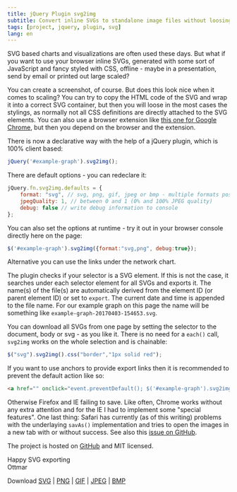 ```yaml
---
title: jQuery Plugin svg2img
subtitle: Convert inline SVGs to standalone image files without loosing styles
tags: [project, jquery, plugin, svg]
lang: en
---
```


SVG based charts and visualizations are often used these days. But what if you want to use your browser inline SVGs, generated with some sort of JavaScript and fancy styled with CSS, offline - maybe in a presentation, send by email or printed out large scaled?

You can create a screenshot, of course. But does this look nice when it comes to scaling? You can try to copy the HTML code of the SVG and wrap it into a correct SVG container, but then you will loose in the most cases the stylings, as normally not all CSS definitions are directly attached to the SVG elements. You can also use a browser extension like [this one for Google Chrome][1], but then you depend on the browser and the extension.

There is now a declarative way with the help of a jQuery plugin, which is 100% client based:

```js
jQuery('#example-graph').svg2img();
```

There are default options - you can redeclare it:

```js
jQuery.fn.svg2img.defaults = {
    format: "svg", // svg, png, gif, jpeg or bmp - multiple formats possible: "svg,png"
    jpegQuality: 1, // between 0 and 1 (0% and 100% JPEG quality)
    debug: false // write debug information to console
};
```

You can also set the options at runtime - try it out in your browser console directly here on the page:

```js
$('#example-graph').svg2img({format:"svg,png", debug:true});
```

Alternative you can use the links under the network chart.

The plugin checks if your selector is a SVG element. If this is not the case, it searches under each selector element for all SVGs and exports it. The name(s) of the file(s) are automatically derived from the element ID (or parent element ID) or set to `export`. The current date and time is appended to the file name. For our example graph on this page the name will be something like `example-graph-20170403-154653.svg`.

You can download all SVGs from one page by setting the selector to the document, body or svg - as you like it. There is no need for a `each()` call, `svg2img` works on the whole selection and is chainable:

```js
$("svg").svg2img().css("border","1px solid red");
```

If you want to use anchors to provide export links then it is recommended to prevent the default action like so:

```html
<a href="" onclick="event.preventDefault(); $('#example-graph').svg2img();">SVG</a>
```

Otherwise Firefox and IE failing to save. Like often, Chrome works without any extra attention and for the IE I had to implement some "special features". One last thing: Safari has currently (as of this writing) problems with the underlaying `savAs()` implementation and tries to open the images in a new tab with or without success. See also this [issue on GitHub][2].

The project is hosted on [GitHub][3] and MIT licensed.

Happy SVG exporting  
Ottmar

[1]: https://chrome.google.com/webstore/detail/export-svg-with-style/dkjdcaddoplepioppogpckelchefhddi
[2]: https://github.com/eligrey/FileSaver.js/issues/267
[3]: https://github.com/ogobrecht/jquery-plugin-svg2img

<div id="example-graph"></div><!--the graph container-->
Download
<a href="" onclick="event.preventDefault(); $('#example-graph').svg2img();">SVG</a> |
<a href="" onclick="event.preventDefault(); $('#example-graph').svg2img({format:'png'});">PNG</a> |
<a href="" onclick="event.preventDefault(); $('#example-graph').svg2img({format:'gif'});">GIF</a> |
<a href="" onclick="event.preventDefault(); $('#example-graph').svg2img({format:'jpeg'});">JPEG</a> |
<a href="" onclick="event.preventDefault(); $('#example-graph').svg2img({format:'bmp'});">BMP</a>

<link  href="/assets/d3.js/d3-force-2.0.2.css" rel="stylesheet" type="text/css">
<script src="/assets/d3.js/d3-3.5.6.min.js"></script>
<script src="/assets/d3.js/d3-force-2.0.2.min.js"></script>
<script src="https://code.jquery.com/jquery-1.12.4.min.js"></script>
<script src="/assets/svg2img/svg2img.min.js"></script>
<script>
window.onload = function (){
  window.example = netGobrechtsD3Force('example-graph')
    .debug(true) //to enable the customization wizard
    //.lassoMode(true)
    .zoomMode(true)
    .useDomParentWidth(true) //for responsive layout
    .start(); //sample data is provided, when called without data
}
</script>
